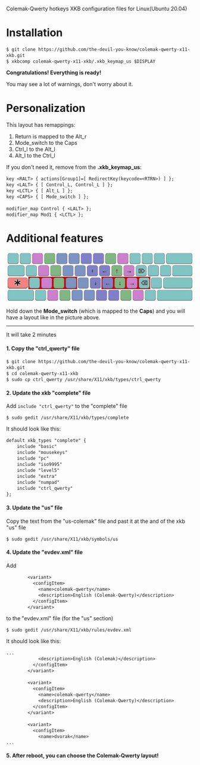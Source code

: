 Colemak-Qwerty hotkeys XKB configuration files for Linux(Ubuntu 20.04)


# Installation

```
$ git clone https://github.com/the-devil-you-know/colemak-qwerty-x11-xkb.git
$ xkbcomp colemak-qwerty-x11-xkb/.xkb_keymap_us $DISPLAY
```
**Congratulations! Everything is ready!**

You may see a lot of warnings, don't worry about it.


# Personalization

This layout has remappings:

1. Return is mapped to the Alt_r
2. Mode_switch to the Caps
3. Ctrl_l to the Alt_l
4. Alt_l to the Ctrl_l

If you don't need it, remove from the **.xkb_keymap_us**:
```
key <RALT> { actions[Group1]=[ RedirectKey(keycode=<RTRN>) ] };
key <LALT> { [ Control_L, Control_L ] };
key <LCTL> { [ Alt_L ] };
key <CAPS> { [ Mode_switch ] };

modifier_map Control { <LALT> };
modifier_map Mod1 { <LCTL> };
```

# Additional features

![additional features](additional_features.jpg)

Hold down the **Mode_switch** (which is mapped to the **Caps**) and you will have a layout like in the picture above.

---


It will take 2 minutes

#### 1. Copy the "ctrl_qwerty" file

```
$ git clone https://github.com/the-devil-you-know/colemak-qwerty-x11-xkb.git
$ cd colemak-qwerty-x11-xkb
$ sudo cp ctrl_qwerty /usr/share/X11/xkb/types/ctrl_qwerty
```

#### 2. Update the xkb "complete" file

Add `include "ctrl_qwerty"` to the "complete" file

```
$ sudo gedit /usr/share/X11/xkb/types/complete
```

It should look like this:
```
default xkb_types "complete" {
    include "basic"
    include "mousekeys"
    include "pc"
    include "iso9995"
    include "level5"
    include "extra"
    include "numpad"
    include "ctrl_qwerty"
};
```

#### 3. Update the "us" file

Copy the text from the "us-colemak" file and past it at the and of the xkb "us" file
```
$ sudo gedit /usr/share/X11/xkb/symbols/us
```

#### 4. Update the "evdev.xml" file

Add
```
        <variant>
          <configItem>
            <name>colemak-qwerty</name>
            <description>English (Colemak-Qwerty)</description>
          </configItem>
        </variant>
```
to the "evdev.xml" file (for the "us" section)
```
$ sudo gedit /usr/share/X11/xkb/rules/evdev.xml
```

It should look like this:
```
...
            <description>English (Colemak)</description>
          </configItem>
        </variant>

        <variant>
          <configItem>
            <name>colemak-qwerty</name>
            <description>English (Colemak-Qwerty)</description>
          </configItem>
        </variant>

        <variant>
          <configItem>
            <name>dvorak</name>
...
```

#### 5. After reboot, you can choose the Colemak-Qwerty layout!
